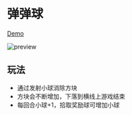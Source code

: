 # 弹弹球
[Demo](https://linyibin97.github.io/bounce-ball/)

![preview](https://raw.githubusercontent.com/linyibin97/js-ball/master/preview.png)

## 玩法
- 通过发射小球消除方块
- 方块会不断增加，下落到横线上游戏结束
- 每回合小球+1，拾取奖励球可增加小球